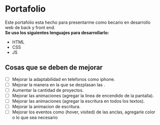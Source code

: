 # Portafolio  
Este portafolio esta hecho para presentarme como becario en desarrollo web de back y front end.  
**Se uso los siguientes lenguajes para desarrollarlo:**  
* HTML 
* CSS 
* JS  

## Cosas que se deben de mejorar

- [ ] Mejorar la adaptabilidad en telefonos como iphone.
- [ ] Mejorar la manera en la que se dezplasan las .
- [ ] Aumentar la cantidad de proyectos.
- [ ] Mejorar las animaciones (agregar la linea de encendido de la pantalla).
- [ ] Mejorar las animaciones (agregar la escritura en todos los textos).
- [ ] Mejorar la animacion de escritura.
- [ ] Mejorar los eventos como (hover, visited) de las anclas, agregarle color o lo que sea necesario